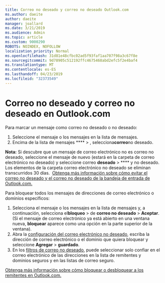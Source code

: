 ```yaml
---
title: Correo no deseado y correo no deseado Outlook.com
ms.author: daeite
author: daeite
manager: joallard
ms.date: 3/21/2019
ms.audience: Admin
ms.topic: article
ms.custom: 9000290
ROBOTS: NOINDEX, NOFOLLOW
localization_priority: Normal
ms.openlocfilehash: 31d81e48cfbc02ad5f93faf1aa707f98a3c67f8e
ms.sourcegitcommit: 9d78905c512192ffc4675468abd2efc5f2e4baf4
ms.translationtype: MT
ms.contentlocale: es-ES
ms.lasthandoff: 04/23/2019
ms.locfileid: "32373549"
---
```

# <a name="spam-and-junk-email-in-outlookcom"></a>Correo no deseado y correo no deseado en Outlook.com

Para marcar un mensaje como correo no deseado o no deseado:

1. Seleccione el mensaje o los mensajes en la lista de mensajes.
1. Encima de la lista de mensajes **** > , selecciona**correo**no deseado.

**Nota:** Si descubre que un mensaje de correo electrónico no es correo no deseado, seleccione el mensaje de nuevo (estará en la carpeta de correo electrónico no deseado) y seleccione correo **deseado** > **** y no deseado. Los elementos de la carpeta correo electrónico no deseado se eliminan transcurridos 30 días.  [Obtenga más información sobre cómo evitar el correo no deseado y el correo no deseado de la bandeja de entrada de Outlook.com.](https://support.office.com/article/a3ece97b-82f8-4a5e-9ac3-e92fa6427ae4)

Para bloquear todos los mensajes de direcciones de correo electrónico o dominios específicos:

1. Selecciona el mensaje o los mensajes en la lista de mensajes y, a continuación, selecciona el**bloqueo** > de **correo no deseado** > **Aceptar**. (Si el mensaje de correo electrónico ya está abierto en una ventana nueva, **bloquear** aparece como una opción en la parte superior de la ventana).
1. Abra la [configuración del correo electrónico no deseado](https://outlook.live.com/mail/options/mail/junkEmail/blockedSendersAndDomainsV2), escriba la dirección de correo electrónico o el dominio que quiera bloquear y seleccione **Agregar** > **guardado**.
1. En los [filtros de correo no deseado](https://outlook.live.com/mail/options/mail/junkEmail/filtersOption), puede seleccionar solo confiar en el correo electrónico de las direcciones en la lista de remitentes y dominios seguros y en las listas de correo seguro.

[Obtenga más información sobre cómo bloquear o desbloquear a los remitentes en Outlook.com.](https://support.office.com/article/afba1c94-77bb-4f50-8b85-057cf52f4d5e)